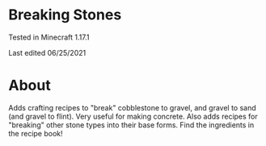 # Breaking Stones

Tested in Minecraft 1.17.1

Last edited 06/25/2021

# About

Adds crafting recipes to "break" cobblestone to gravel, and gravel to sand (and gravel to flint).  Very useful for making concrete.  Also adds recipes for "breaking" other stone types into their base forms.  Find the ingredients in the recipe book!
